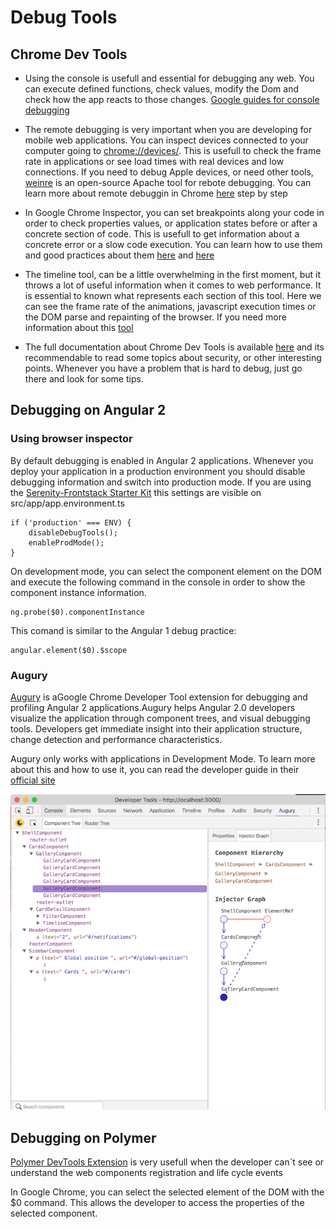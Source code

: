# Debug Tools

## Chrome Dev Tools

* Using the console is usefull and essential for debugging any web. You can execute defined functions, check values, modify the Dom and check how the app reacts to those changes. [Google guides for console debugging](https://developers.google.com/web/tools/chrome-devtools/console/)

* The remote debugging is very important when you are developing for mobile web applications. You can inspect devices connected to your computer going to [chrome://devices/](chrome://devices/). This is usefull to check the frame rate in applications or see load times with real devices and low connections. If you need to debug Apple devices, or need other tools, [weinre](https://people.apache.org/~pmuellr/weinre/docs/latest/Home.html) is an open-source Apache tool for rebote debugging. You can learn more about remote debuggin in Chrome [here](https://developers.google.com/web/tools/chrome-devtools/remote-debugging/) step by step

* In Google Chrome Inspector, you can set breakpoints along your code in order to check properties values, or application states before or after a concrete section of code. This is usefull to get information about a concrete error or a slow code execution. You can learn how to use them and good practices about them [here](https://developers.google.com/web/tools/chrome-devtools/javascript/step-code) and [here](https://developers.google.com/web/tools/chrome-devtools/javascript/add-breakpoints)

* The timeline tool, can be a little overwhelming in the first moment, but it throws a lot of useful information when it comes to web performance. It is essential to known what represents each section of this tool. Here we can see the frame rate of the animations, javascript execution times or the DOM parse and repainting of the browser. If you need more information about this [tool](https://developers.google.com/web/tools/chrome-devtools/evaluate-performance/timeline-tool)

* The full documentation about Chrome Dev Tools is available [here](https://developers.google.com/web/tools/chrome-devtools/) and its recommendable to read some topics about security, or other interesting points. Whenever you have a problem that is hard to debug, just go there and look for some tips.


## Debugging on Angular 2

### Using browser inspector

By default debugging is enabled in Angular 2 applications. Whenever you deploy your application in a production environment you should disable debugging information and switch into production mode. If you are using the [Serenity-Frontstack Starter Kit](https://github.com/serenity-frontstack/angular2-basic) this settings are visible on src/app/app.environment.ts
 
    if ('production' === ENV) {
        disableDebugTools();
        enableProdMode();
    }

On development mode, you can select the component element on the DOM and execute the following command in the console in order to show the component instance information.

    ng.probe($0).componentInstance

This comand is similar to the Angular 1 debug practice:
    
    angular.element($0).$scope

### Augury

[Augury](https://augury.angular.io/) is aGoogle Chrome Developer Tool extension for debugging and profiling Angular 2 applications.Augury helps Angular 2.0 developers visualize the application through component trees, and visual debugging tools. Developers get immediate insight into their application structure, change detection and performance characteristics.

Augury only works with applications in Development Mode. To learn more about this and how to use it, you can read the developer guide in their [official site](https://augury.angular.io/pages/guides/)

![](assets/images/augury.png)


## Debugging on Polymer

[Polymer DevTools Extension](https://chrome.google.com/webstore/detail/polymer-devtools-extensio/mmpfaamodhhlbadloaibpocmcomledcg) is very usefull when the developer can´t see or understand the web components registration and life cycle events

In Google Chrome, you can select the selected element of the DOM with the $0 command. This allows the developer to access the properties of the selected component.